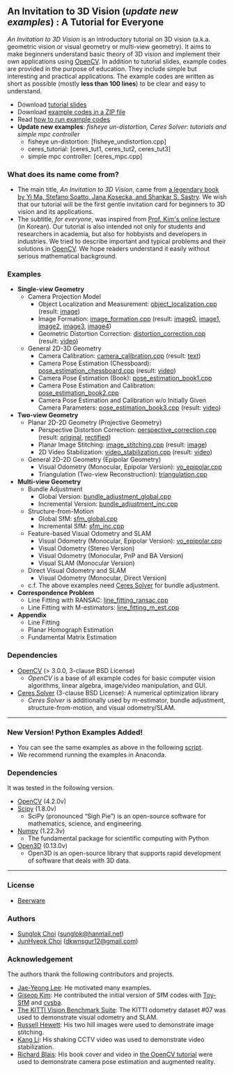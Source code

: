 ## An Invitation to 3D Vision (_update new examples_) : A Tutorial for Everyone
_An Invitation to 3D Vision_ is an introductory tutorial on 3D vision (a.k.a. geometric vision or visual geometry or multi-view geometry).
It aims to make beginners understand basic theory of 3D vision and implement their own applications using [OpenCV][].
In addition to tutorial slides, example codes are provided in the purpose of education. They include simple but interesting and practical applications. The example codes are written as short as possible (mostly __less than 100 lines__) to be clear and easy to understand.

* Download [tutorial slides](https://github.com/sunglok/3dv_tutorial/releases/download/misc/3dv_slides.pdf)
* Download [example codes in a ZIP file](https://github.com/sunglok/3dv_tutorial/archive/master.zip)
* Read [how to run example codes](https://github.com/sunglok/3dv_tutorial/blob/master/HOWTO_RUN.md)
* **Update new examples**: _fisheye un-distortion, Ceres Solver: tutorials and simple mpc controller_
  * fisheye un-distortion: [fisheye_undistortion.cpp] 
  * ceres_tutorial: [ceres_tut1, ceres_tut2, ceres_tut3]
  * simple mpc controller: [ceres_mpc.cpp]
### What does its name come from?
* The main title, _An Invitation to 3D Vision_, came from [a legendary book by Yi Ma, Stefano Soatto, Jana Kosecka, and Shankar S. Sastry](http://vision.ucla.edu/MASKS/). We wish that our tutorial will be the first gentle invitation card for beginners to 3D vision and its applications.
* The subtitle, _for everyone_, was inspired from [Prof. Kim's online lecture](https://hunkim.github.io/ml/) (in Korean). Our tutorial is also intended not only for students and researchers in academia, but also for hobbyists and developers in industries. We tried to describe important and typical problems and their solutions in [OpenCV][]. We hope readers understand it easily without serious mathematical background.

### Examples
* __Single-view Geometry__
  * Camera Projection Model
    * Object Localization and Measurement: [object_localization.cpp][] (result: [image](https://drive.google.com/open?id=10Lche-1HHazDeohXEQK443ruDTAmIO4E))
    * Image Formation: [image_formation.cpp][] (result: [image0](https://drive.google.com/file/d/0B_iOV9kV0whLY2luc05jZGlkZ2s/view), [image1](https://drive.google.com/file/d/0B_iOV9kV0whLS3M4S09ZZHpjTkU/view), [image2](https://drive.google.com/file/d/0B_iOV9kV0whLV2dLZHd0MmVkd28/view), [image3](https://drive.google.com/file/d/0B_iOV9kV0whLS1ZBR25WekpMYjA/view), [image4](https://drive.google.com/file/d/0B_iOV9kV0whLYVB0dm9Fc0dvRzQ/view))
    * Geometric Distortion Correction: [distortion_correction.cpp][] (result: [video](https://www.youtube.com/watch?v=HKetupWh4V8))
  * General 2D-3D Geometry
    * Camera Calibration: [camera_calibration.cpp][] (result: [text](https://drive.google.com/file/d/0B_iOV9kV0whLZ0pDbWdXNWRrZ00/view))
    * Camera Pose Estimation (Chessboard): [pose_estimation_chessboard.cpp][] (result: [video](https://www.youtube.com/watch?v=4nA1OQGL-ig))
    * Camera Pose Estimation (Book): [pose_estimation_book1.cpp][]
    * Camera Pose Estimation and Calibration: [pose_estimation_book2.cpp][]
    * Camera Pose Estimation and Calibration w/o Initially Given Camera Parameters: [pose_estimation_book3.cpp][] (result: [video](https://www.youtube.com/watch?v=GYp4h0yyB3Y))
* __Two-view Geometry__
  * Planar 2D-2D Geometry (Projective Geometry)
    * Perspective Distortion Correction: [perspective_correction.cpp][] (result: [original](https://drive.google.com/file/d/0B_iOV9kV0whLVlFpeFBzYWVadlk/view), [rectified](https://drive.google.com/file/d/0B_iOV9kV0whLMi1UTjN5QXhnWFk/view))
    * Planar Image Stitching: [image_stitching.cpp][] (result: [image](https://drive.google.com/file/d/0B_iOV9kV0whLOEQzVmhGUGVEaW8/view))
    * 2D Video Stabilization: [video_stabilization.cpp][] (result: [video](https://www.youtube.com/watch?v=be_dzYicEzI))
  * General 2D-2D Geometry (Epipolar Geometry)
    * Visual Odometry (Monocular, Epipolar Version): [vo_epipolar.cpp][]
    * Triangulation (Two-view Reconstruction): [triangulation.cpp][]
* __Multi-view Geometry__
  * Bundle Adjustment
    * Global Version: [bundle_adjustment_global.cpp][]
    * Incremental Version: [bundle_adjustment_inc.cpp][]
  * Structure-from-Motion
    * Global SfM: [sfm_global.cpp][]
    * Incremental SfM: [sfm_inc.cpp][]
  * Feature-based Visual Odometry and SLAM
    * Visual Odometry (Monocular, Epipolar Version): [vo_epipolar.cpp][]
    * Visual Odometry (Stereo Version)
    * Visual Odometry (Monocular, PnP and BA Version)
    * Visual SLAM (Monocular Version)
  * Direct Visual Odometry and SLAM
    * Visual Odometry (Monocular, Direct Version)
  * c.f. The above examples need [Ceres Solver][] for bundle adjustment.
* __Correspondence Problem__
  * Line Fitting with RANSAC: [line_fitting_ransac.cpp][]
  * Line Fitting with M-estimators: [line_fitting_m_est.cpp][]
* **Appendix**
  * Line Fitting
  * Planar Homograph Estimation
  * Fundamental Matrix Estimation




### Dependencies
* [OpenCV][] (> 3.0.0, 3-clause BSD License)
  * _OpenCV_ is a base of all example codes for basic computer vision algorithms, linear algebra, image/video manipulation, and GUI.
* [Ceres Solver][] (3-clause BSD License): A numerical optimization library
  * _Ceres Solver_ is additionally used by m-estimator, bundle adjustment, structure-from-motion, and visual odometry/SLAM.

---
### __New Version! Python Examples Added!__
  * You can see the same examples as above in the following [script](scripts).
  * We recommend running the examples in Anaconda.


### Dependencies
It was tested in the following version.

* [OpenCV][] (4.2.0v)
* [Scipy](https://scipy.org/) (1.8.0v)
  * SciPy (pronounced “Sigh Pie”) is an open-source software for mathematics, science, and engineering.
* [Numpy](https://numpy.org/) (1.22.3v)
  * The fundamental package for scientific computing with Python
* [Open3D](http://www.open3d.org/) (0.13.0v)
  * Open3D is an open-source library that supports rapid development of software that deals with 3D data.

---
### License
* [Beerware](http://en.wikipedia.org/wiki/Beerware)

### Authors
* [Sunglok Choi](http://sites.google.com/site/sunglok/) (sunglok@hanmail.net)
* [JunHyeok Choi](https://mint-lab.github.io/members/) (dkwnsgur12@gmail.com)

### Acknowledgement
The authors thank the following contributors and projects.

* [Jae-Yeong Lee](https://sites.google.com/site/roricljy/): He motivated many examples.
* [Giseop Kim](https://sites.google.com/view/giseopkim): He contributed the initial version of SfM codes with [Toy-SfM](https://github.com/royshil/SfM-Toy-Library) and [cvsba](https://www.uco.es/investiga/grupos/ava/node/39).
* [The KITTI Vision Benchmark Suite](http://www.cvlibs.net/datasets/kitti/): The KITTI odometry dataset #07 was used to demonstrate visual odometry and SLAM.
* [Russell Hewett](https://courses.engr.illinois.edu/cs498dh3/fa2013/projects/stitching/ComputationalPhotograph_ProjectStitching.html): His two hill images were used to demonstrate image stitching.
* [Kang Li](http://www.cs.cmu.edu/~kangli/code/Image_Stabilizer.html): His shaking CCTV video was used to demonstrate video stabilization.
* [Richard Blais](http://www.richardblais.net/): His book cover and video in [the OpenCV tutorial](http://docs.opencv.org/3.1.0/dc/d16/tutorial_akaze_tracking.html) were used to demonstrate camera pose estimation and augmented reality.

[OpenCV]: http://opencv.org/
[Ceres Solver]: http://ceres-solver.org/

[object_localization.cpp]: https://github.com/sunglok/3dv_tutorial/blob/master/examples/object_localization.cpp
[image_formation.cpp]: https://github.com/sunglok/3dv_tutorial/blob/master/examples/image_formation.cpp
[distortion_correction.cpp]: https://github.com/sunglok/3dv_tutorial/blob/master/examples/distortion_correction.cpp
[camera_calibration.cpp]: https://github.com/sunglok/3dv_tutorial/blob/master/examples/camera_calibration.cpp
[pose_estimation_chessboard.cpp]: https://github.com/sunglok/3dv_tutorial/blob/master/examples/pose_estimation_chessboard.cpp
[pose_estimation_book1.cpp]: https://github.com/sunglok/3dv_tutorial/blob/master/examples/pose_estimation_book1.cpp
[pose_estimation_book2.cpp]: https://github.com/sunglok/3dv_tutorial/blob/master/examples/pose_estimation_book2.cpp
[pose_estimation_book3.cpp]: https://github.com/sunglok/3dv_tutorial/blob/master/examples/pose_estimation_book3.cpp
[perspective_correction.cpp]: https://github.com/sunglok/3dv_tutorial/blob/master/examples/perspective_correction.cpp
[image_stitching.cpp]: https://github.com/sunglok/3dv_tutorial/blob/master/examples/image_stitching.cpp
[video_stabilization.cpp]: https://github.com/sunglok/3dv_tutorial/blob/master/examples/video_stabilization.cpp
[vo_epipolar.cpp]: https://github.com/sunglok/3dv_tutorial/blob/master/examples/vo_epipolar.cpp
[triangulation.cpp]: https://github.com/sunglok/3dv_tutorial/blob/master/examples/triangulation.cpp
[bundle_adjustment_global.cpp]: https://github.com/sunglok/3dv_tutorial/blob/master/examples/bundle_adjustment_global.cpp
[bundle_adjustment_inc.cpp]: https://github.com/sunglok/3dv_tutorial/blob/master/examples/bundle_adjustment_inc.cpp
[sfm_global.cpp]: https://github.com/sunglok/3dv_tutorial/blob/master/examples/sfm_global.cpp
[sfm_inc.cpp]: https://github.com/sunglok/3dv_tutorial/blob/master/examples/sfm_inc.cpp
[line_fitting_ransac.cpp]: https://github.com/sunglok/3dv_tutorial/blob/master/examples/line_fitting_ransac.cpp
[line_fitting_m_est.cpp]: https://github.com/sunglok/3dv_tutorial/blob/master/examples/line_fitting_m_est.cpp
